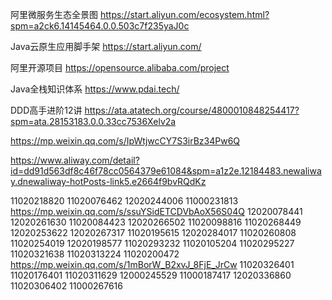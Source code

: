 
阿里微服务生态全景图
https://start.aliyun.com/ecosystem.html?spm=a2ck6.14145464.0.0.503c7f235yaJ0c

Java云原生应用脚手架
https://start.aliyun.com/

阿里开源项目
https://opensource.alibaba.com/project

Java全栈知识体系
https://www.pdai.tech/

DDD高手进阶12讲
https://ata.atatech.org/course/4800010848254417?spm=ata.28153183.0.0.33cc7536Xelv2a

https://mp.weixin.qq.com/s/IpWtjwcCY7S3irBz34Pw6Q



https://www.aliway.com/detail?id=dd91d563df8c46f78cc0564379e61084&spm=a1z2e.12184483.newaliway.dnewaliway-hotPosts-link5.e2664f9bvRQdKz



11020218820
11020076462
12020244006
11000231813
https://mp.weixin.qq.com/s/ssuYSidETCDVbAoX56S04Q
12020078441
12020261630
11020084423
12020266502
11020098816
11020268449
12020253622
12020267317
11020195615
12020284017
11020260808
11020254019
12020198577
11020293232
11020105204
11020295227
11020321638
11020313224
11020200472
https://mp.weixin.qq.com/s/1mBorW_B2xvJ_8FjE_JrCw
11020326401
11020176401
11020311629
12000245529
11000187417
12020336860
11020306402
11000267616